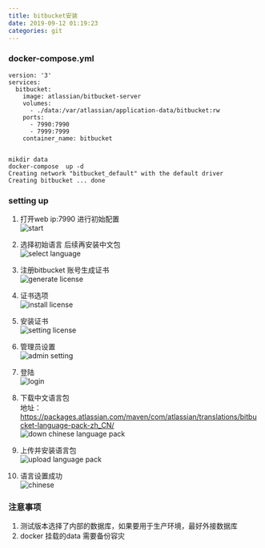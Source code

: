 ```yaml
---
title: bitbucket安装
date: 2019-09-12 01:19:23
categories: git
---
```


### docker-compose.yml
	
	version: '3'
	services:
	  bitbucket:
	    image: atlassian/bitbucket-server
	    volumes:
	      - ./data:/var/atlassian/application-data/bitbucket:rw
	    ports:
	      - 7990:7990
	      - 7999:7999
	    container_name: bitbucket
	   
	
	mikdir data
	docker-compose  up -d
	Creating network "bitbucket_default" with the default driver
	Creating bitbucket ... done

### setting up


1. 打开web ip:7990  进行初始配置  
  ![start](/img/bitbucket-start.png)  


2. 选择初始语言 后续再安装中文包   
![select language](/img/bitbucket-select-language.png)


3. 注册bitbucket 账号生成证书  
	![generate license](/img/bitbucket-generate-license.png)
4. 证书选项  
   ![install license](/img/bitbucket-install-license.png)
5. 安装证书  
	![setting license](/img/bitbucket-setting-license.png)
6. 管理员设置  
	![admin setting](/img/bitbucket-admin-setting.png)
7. 登陆	  
	![login](/img/bitbucket-login.png)

8. 下载中文语言包  
	地址：https://packages.atlassian.com/maven/com/atlassian/translations/bitbucket-language-pack-zh_CN/  
	![down chinese language pack](/img/bitbucket-down-chinese-language-pack.png)

9. 上传并安装语言包  
	![upload language pack](/img/bitbucket-upload-language-pack.png)
10. 语言设置成功  
	![chinese](/img/bitbucket-chinese.png)

### 注意事项

1. 测试版本选择了内部的数据库，如果要用于生产环境，最好外接数据库
2. docker 挂载的data 需要备份容灾


